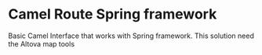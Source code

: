 
# Camel Route Spring framework
Basic Camel Interface that works with Spring framework.
This solution need the Altova map tools
